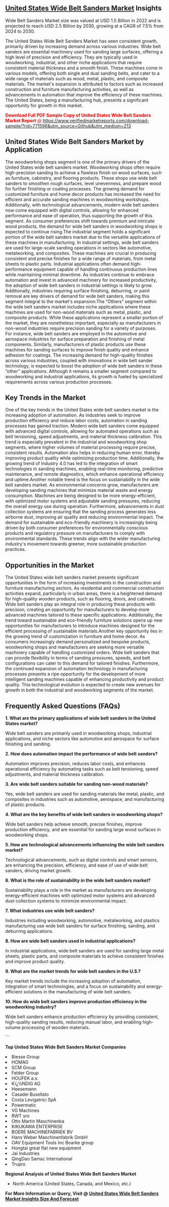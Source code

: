 <h2><a href="https://www.verifiedmarketreports.com/download-sample/?rid=771596&amp;utm_source=Github&amp;utm_medium=213" target="_blank">United States Wide Belt Sanders Market</a> Insights</h2><p>Wide Belt Sanders Market size was valued at USD 1.5 Billion in 2022 and is projected to reach USD 2.5 Billion by 2030, growing at a CAGR of 7.5% from 2024 to 2030.</p><p><p>The United States Wide Belt Sanders Market has seen consistent growth, primarily driven by increasing demand across various industries. Wide belt sanders are essential machinery used for sanding large surfaces, offering a high level of precision and efficiency. They are typically used in woodworking, industrial, and other niche applications that require consistent material thickness and a smooth finish. These machines come in various models, offering both single and dual sanding belts, and cater to a wide range of materials such as wood, metal, plastic, and composite materials. The market's expansion is attributed to factors such as increased construction and furniture manufacturing activities, as well as advancements in automation that improve the efficiency of these machines. The United States, being a manufacturing hub, presents a significant opportunity for growth in this market.<p><span class=""><span style="color: #ff0000;"><strong>Download Full PDF Sample Copy of United States Wide Belt Sanders Market Report</strong> @ </span><a href="https://www.verifiedmarketreports.com/download-sample/?rid=771596&amp;utm_source=Github&amp;utm_medium=213" target="_blank">https://www.verifiedmarketreports.com/download-sample/?rid=771596&amp;utm_source=Github&amp;utm_medium=213</a></span></p></p><h2>United States Wide Belt Sanders Market by Application</h2><p>The woodworking shops segment is one of the primary drivers of the United States wide belt sanders market. Woodworking shops often require high-precision sanding to achieve a flawless finish on wood surfaces, such as furniture, cabinetry, and flooring products. These shops use wide belt sanders to smoothen rough surfaces, level unevenness, and prepare wood for further finishing or coating processes. The growing demand for customized furniture and home decor products has increased the need for efficient and accurate sanding machines in woodworking workshops. Additionally, with technological advancements, modern wide belt sanders now come equipped with digital controls, allowing for enhanced performance and ease of operation, thus supporting the growth of this segment. As consumer preferences shift towards premium and intricate wood products, the demand for wide belt sanders in woodworking shops is expected to continue rising.The industrial segment holds a significant portion of the wide belt sanders market due to the versatile applications of these machines in manufacturing. In industrial settings, wide belt sanders are used for large-scale sanding operations in sectors like automotive, metalworking, and composites. These machines are crucial in producing consistent and precise finishes for a wide range of materials, from metal sheets to plastic parts. Industrial applications often demand high-performance equipment capable of handling continuous production lines while maintaining minimal downtime. As industries continue to embrace automation and invest in advanced machinery for increased productivity, the adoption of wide belt sanders in industrial settings is likely to grow. Additionally, industries requiring surface finishing, deburring, or paint removal are key drivers of demand for wide belt sanders, making this segment integral to the market's expansion.The “Others” segment within the wide belt sanders market includes niche applications where these machines are used for non-wood materials such as metal, plastic, and composite products. While these applications represent a smaller portion of the market, they are nonetheless important, especially as manufacturers in non-wood industries require precision sanding for a variety of purposes. For instance, wide belt sanders are employed in the automotive and aerospace industries for surface preparation and finishing of metal components. Similarly, manufacturers of plastic products use these machines for sanding surfaces to improve finish quality and enhance adhesion for coatings. The increasing demand for high-quality finishes across various industries, coupled with innovations in wide belt sander technology, is expected to boost the adoption of wide belt sanders in these “other” applications. Although it remains a smaller segment compared to woodworking and industrial applications, its growth is fueled by specialized requirements across various production processes.<h2>Key Trends in the Market</h2><p>One of the key trends in the United States wide belt sanders market is the increasing adoption of automation. As industries seek to improve production efficiency and reduce labor costs, automation in sanding processes has gained traction. Modern wide belt sanders come equipped with advanced digital controls, allowing for automated operations such as belt tensioning, speed adjustments, and material thickness calibration. This trend is especially prevalent in the industrial and woodworking shop segments, where higher volumes of material processing require precise, consistent results. Automation also helps in reducing human error, thereby improving product quality while optimizing production time. Additionally, the growing trend of Industry 4.0 has led to the integration of smart technologies in sanding machines, enabling real-time monitoring, predictive maintenance, and remote diagnostics, which enhance operational efficiency and uptime.Another notable trend is the focus on sustainability in the wide belt sanders market. As environmental concerns grow, manufacturers are developing sanding machines that minimize material waste and energy consumption. Machines are being designed to be more energy-efficient, with optimized motor systems and adjustable sanding pressures, reducing the overall energy use during operation. Furthermore, advancements in dust collection systems are ensuring that the sanding process generates less airborne dust, improving air quality and reducing environmental impact. The demand for sustainable and eco-friendly machinery is increasingly being driven by both consumer preferences for environmentally conscious products and regulatory pressure on manufacturers to comply with environmental standards. These trends align with the wider manufacturing industry's movement towards greener, more sustainable production practices.<h2>Opportunities in the Market</h2><p>The United States wide belt sanders market presents significant opportunities in the form of increasing investments in the construction and furniture manufacturing sectors. As residential and commercial construction activities expand, particularly in urban areas, there is a heightened demand for high-quality wooden products, such as flooring, doors, and cabinets. Wide belt sanders play an integral role in producing these products with precision, creating an opportunity for manufacturers to develop more advanced machines tailored to these specific applications. Additionally, the trend toward sustainable and eco-friendly furniture solutions opens up new opportunities for manufacturers to introduce machines designed for the efficient processing of sustainable materials.Another key opportunity lies in the growing trend of customization in furniture and home decor. As consumers increasingly demand personalized and bespoke products, woodworking shops and manufacturers are seeking more versatile machinery capable of handling customized orders. Wide belt sanders that can provide flexibility in terms of sanding pressures, speeds, and belt configurations can cater to this demand for tailored finishes. Furthermore, the continued expansion of automation technology in manufacturing processes presents a ripe opportunity for the development of more intelligent sanding machines capable of enhancing productivity and product quality. This technological evolution is expected to create new avenues for growth in both the industrial and woodworking segments of the market.<h2>Frequently Asked Questions (FAQs)</h2><p><strong>1. What are the primary applications of wide belt sanders in the United States market?</strong></p><p>Wide belt sanders are primarily used in woodworking shops, industrial applications, and niche sectors like automotive and aerospace for surface finishing and sanding.</p><p><strong>2. How does automation impact the performance of wide belt sanders?</strong></p><p>Automation improves precision, reduces labor costs, and enhances operational efficiency by automating tasks such as belt tensioning, speed adjustments, and material thickness calibration.</p><p><strong>3. Are wide belt sanders suitable for sanding non-wood materials?</strong></p><p>Yes, wide belt sanders are used for sanding materials like metal, plastic, and composites in industries such as automotive, aerospace, and manufacturing of plastic products.</p><p><strong>4. What are the key benefits of wide belt sanders in woodworking shops?</strong></p><p>Wide belt sanders help achieve smooth, precise finishes, improve production efficiency, and are essential for sanding large wood surfaces in woodworking shops.</p><p><strong>5. How are technological advancements influencing the wide belt sanders market?</strong></p><p>Technological advancements, such as digital controls and smart sensors, are enhancing the precision, efficiency, and ease of use of wide belt sanders, driving market growth.</p><p><strong>6. What is the role of sustainability in the wide belt sanders market?</strong></p><p>Sustainability plays a role in the market as manufacturers are developing energy-efficient machines with optimized motor systems and advanced dust collection systems to minimize environmental impact.</p><p><strong>7. What industries use wide belt sanders?</strong></p><p>Industries including woodworking, automotive, metalworking, and plastics manufacturing use wide belt sanders for surface finishing, sanding, and deburring applications.</p><p><strong>8. How are wide belt sanders used in industrial applications?</strong></p><p>In industrial applications, wide belt sanders are used for sanding large metal sheets, plastic parts, and composite materials to achieve consistent finishes and improve product quality.</p><p><strong>9. What are the market trends for wide belt sanders in the U.S.?</strong></p><p>Key market trends include the increasing adoption of automation, integration of smart technologies, and a focus on sustainability and energy-efficient solutions in the manufacturing of wide belt sanders.</p><p><strong>10. How do wide belt sanders improve production efficiency in the woodworking industry?</strong></p><p>Wide belt sanders enhance production efficiency by providing consistent, high-quality sanding results, reducing manual labor, and enabling high-volume processing of wooden materials.</p>```</p><p><strong>Top United States Wide Belt Sanders Market Companies</strong></p><div data-test-id=""><p><li>Biesse Group</li><li> HOMAG</li><li> SCM Group</li><li> Felder Group</li><li> HOUFEK a.s.</li><li> Kï¿½NDIG AG</li><li> Heesemann</li><li> Casadei Busellato</li><li> Costa Levigatrici SpA</li><li> Powermatic</li><li> VG Machines</li><li> RWT sro</li><li> Otto Martin Maschinenba</li><li> KIKUKAWA ENTERPRISE</li><li> BOERE MACHINEFABRIEK BV</li><li> Hans Weber Maschinenfabrik GmbH</li><li> OAV Equipment Tools Inc Boarke group</li><li> Hongtai great flat new equipment</li><li> Jai Industries</li><li> QingDao Samac International</li><li> Trupro</li></p><div><strong>Regional Analysis of&nbsp;United States Wide Belt Sanders Market</strong></div><ul><li dir="ltr"><p dir="ltr">North America&nbsp;(United States, Canada, and Mexico, etc.)</p></li></ul><p><strong>For More Information or Query, Visit @&nbsp;</strong><strong><a href="https://www.verifiedmarketreports.com/product/wide-belt-sanders-market/?utm_source=Github&amp;utm_medium=213" target="_blank">United States Wide Belt Sanders Market Insights Size And Forecast</a></strong></p></div>
